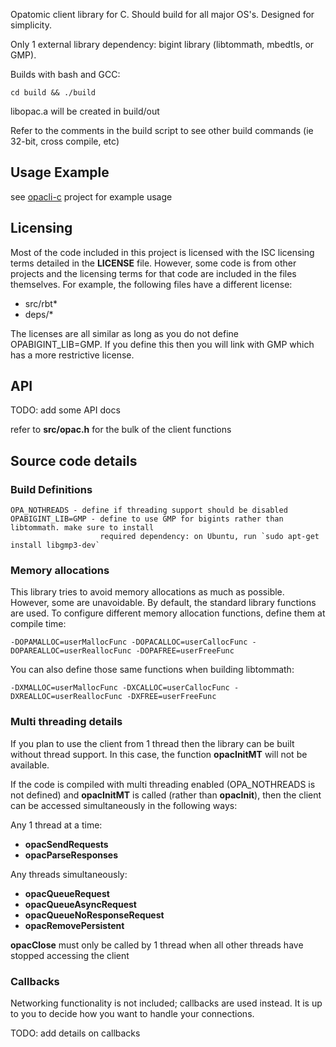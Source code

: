 Opatomic client library for C. Should build for all major OS's. Designed for simplicity.

Only 1 external library dependency: bigint library (libtommath, mbedtls, or GMP).

Builds with bash and GCC:

    cd build && ./build

libopac.a will be created in build/out

Refer to the comments in the build script to see other build commands (ie 32-bit, cross compile, etc)

## Usage Example

see [opacli-c](https://github.com/opatomic/opacli-c) project for example usage

## Licensing

Most of the code included in this project is licensed with the ISC licensing terms
detailed in the __LICENSE__ file. However, some code is from other projects and the
licensing terms for that code are included in the files themselves. For example, the
following files have a different license:
 - src/rbt*
 - deps/*

The licenses are all similar as long as you do not define OPABIGINT_LIB=GMP. If you define this
then you will link with GMP which has a more restrictive license.

## API

TODO: add some API docs

refer to __src/opac.h__ for the bulk of the client functions

## Source code details

### Build Definitions

    OPA_NOTHREADS - define if threading support should be disabled
    OPABIGINT_LIB=GMP - define to use GMP for bigints rather than libtommath. make sure to install
                        required dependency: on Ubuntu, run `sudo apt-get install libgmp3-dev`

### Memory allocations
This library tries to avoid memory allocations as much as possible. However,
some are unavoidable. By default, the standard library functions are used.
To configure different memory allocation functions, define them at compile time:

    -DOPAMALLOC=userMallocFunc -DOPACALLOC=userCallocFunc -DOPAREALLOC=userReallocFunc -DOPAFREE=userFreeFunc

You can also define those same functions when building libtommath:

    -DXMALLOC=userMallocFunc -DXCALLOC=userCallocFunc -DXREALLOC=userReallocFunc -DXFREE=userFreeFunc

### Multi threading details

If you plan to use the client from 1 thread then the library can be built without
thread support. In this case, the function __opacInitMT__ will not be available.

If the code is compiled with multi threading enabled (OPA_NOTHREADS is not defined) and
__opacInitMT__ is called (rather than __opacInit__), then the client can be accessed
simultaneously in the following ways:

Any 1 thread at a time:
 - __opacSendRequests__
 - __opacParseResponses__

Any threads simultaneously:
 - __opacQueueRequest__
 - __opacQueueAsyncRequest__
 - __opacQueueNoResponseRequest__
 - __opacRemovePersistent__

__opacClose__ must only be called by 1 thread when all other threads have stopped accessing the client

### Callbacks

Networking functionality is not included; callbacks are used instead. It is up to you to decide
how you want to handle your connections.

TODO: add details on callbacks

